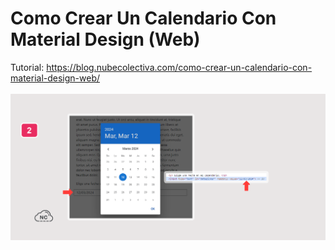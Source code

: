 # Como Crear Un Calendario Con Material Design (Web)
Tutorial: https://blog.nubecolectiva.com/como-crear-un-calendario-con-material-design-web/
<br><br>
![Como Usar Emojis en Una Lista HTML](https://raw.githubusercontent.com/collectivecloudperu/crear-calendario-con-material-design/main/calendario-creado-con-material-design.png)
